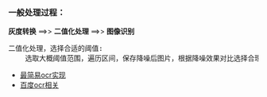 ### 一般处理过程：
**灰度转换** ==>> **二值化处理** ==>> **图像识别**
<pre>二值化处理，选择合适的阈值:
    选取大概阈值范围，遍历区间，保存降噪后图片，根据降噪效果对比选择合理阈值
</pre>

* [最简易ocr实现](https://github.com/wanghuafeng/ocr_collector/blob/master/simple_ocr.py)
* [百度ocr相关](https://github.com/wanghuafeng/ocr_collector/blob/master/baidu_ocr.py)
